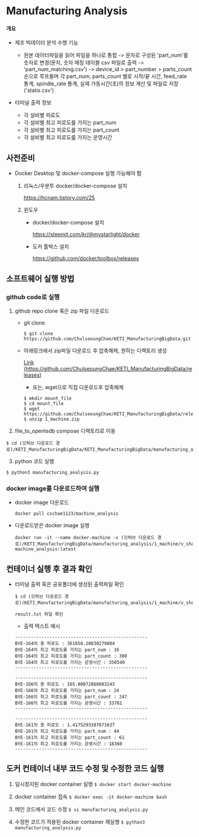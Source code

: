 # Manufacturing Analysis
#### 개요

  - 제조 빅데이터 분석 수행 기능    
    - 원본 데이터파일을 읽어 파일을 하나로 통합 -> 문자로 구성된 'part_num'를 숫자로 변경(문자, 숫자 매칭 테이블 csv 파일로 출력 -> 'part_num_matching.csv') -> device_id > part_number > parts_count 순으로 루프돌며 각 part_num, parts_count 별로 시작/끝 시간, feed_rate 통계, spindle_rate 통계, 실제 가동시간(초)의 정보 계산 및 파일로 저장('statis.csv')

  - 터미널 출력 정보
    - 각 설비별 피로도
    - 각 설비별 최고 피로도를 가지는 part_num
    - 각 설비별 최고 피로도를 가지는 part_count
    - 각 설비별 최고 피로도를 가지는 운영시간


## 사전준비

- Docker Desktop 및 docker-compose 실행 가능해야 함

  1.  리눅스/우분투 docker/docker-compose 설치
  
      https://hcnam.tistory.com/25
      
  2. 윈도우
  
     - docker/docker-compose 설치
  
       https://steemit.com/kr/@mystarlight/docker
     
     - 도커 툴박스 설치

       https://github.com/docker/toolbox/releases

  
## 소프트웨어 실행 방법
### github code로 실행

1. github repo clone 혹은 zip 파일 다운로드

    - git clone
        ```
        $ git clone https://github.com/ChulseoungChae/KETI_ManufacturingBigData.git
        ```

    - 아래링크에서 zip파일 다운로드 후 압축해제, 원하는 디렉토리 생성
    
        [Link (https://github.com/ChulseoungChae/KETI_ManufacturingBigData/releases)](https://github.com/ChulseoungChae/KETI_ManufacturingBigData/releases)
    
        - 또는, wget으로 직접 다운로드후 압축해제
    
        ```
        $ mkdir mount_file
        $ cd mount_file
        $ wget https://github.com/ChulseoungChae/KETI_ManufacturingBigData/releases/download/latest/1_machine.zip
        $ unzip 1_machine.zip
        ```
    
2. file_to_opentsdb compose 디렉토리로 이동
  ```
  $ cd (깃허브 다운로드 경로)/KETI_ManufacturingBigData/KETI_ManufacturingBigData/manufacturing_analysis/1_machine/
  ```

3. python 코드 실행
  ```
  $ python3 manufacturing_analysis.py
  ```

### docker image를 다운로드하여 실행
  - docker image 다운로드
    ```
    docker pull cschae1123/machine_analysis
    ```

  - 다운로드받은 docker image 실행
    ```
    docker run -it --name docker-machine -v (깃허브 다운로드 경로)/KETI_ManufacturingBigData/manufacturing_analysis/1_machine/v_sharing:/app/machine_analysis/result/ machine_analysis:latest
    ```


## 컨테이너 실행 후 결과 확인
  - 터미널 출력 혹은 공유폴더에 생성된 출력파일 확인
    ```
    $ cd (깃허브 다운로드 경로)/KETI_ManufacturingBigData/manufacturing_analysis/1_machine/v_sharing

    result.txt 파일 확인
    ```

    - 출력 텍스트 예시
    ```
    --------------------------------------------------
    BYE-164의 총 피로도 : 361658.20830279804
    BYE-164의 최고 피로도를 가지는 part_num : 16
    BYE-164의 최고 피로도를 가지는 part_count : 380
    BYE-164의 최고 피로도를 가지는 운영시간 : 350540
    --------------------------------------------------

    --------------------------------------------------
    BYE-166의 총 피로도 : 165.80072860883243
    BYE-166의 최고 피로도를 가지는 part_num : 24
    BYE-166의 최고 피로도를 가지는 part_count : 247
    BYE-166의 최고 피로도를 가지는 운영시간 : 33781
    --------------------------------------------------

    --------------------------------------------------
    BYE-161의 총 피로도 : 1.4175293387871637
    BYE-161의 최고 피로도를 가지는 part_num : 44
    BYE-161의 최고 피로도를 가지는 part_count : 61
    BYE-161의 최고 피로도를 가지는 운영시간 : 18360
    --------------------------------------------------
    ```


## 도커 컨테이너 내부 코드 수정 및 수정한 코드 실행
  1. 일시정지된 docker container 실행
    ```
    $ docker start docker-machine
    ```

  2. docker container 접속
    ```
    $ docker exec -it docker-machine bash
    ```

  3. 메인 코드에서 코드 수정
    ```
    $ vi manufacturing_analysis.py
    ```

  4. 수정한 코드가 적용된 docker container 재실행
    ```
    $ python3 manufacturing_analysis.py
    ```